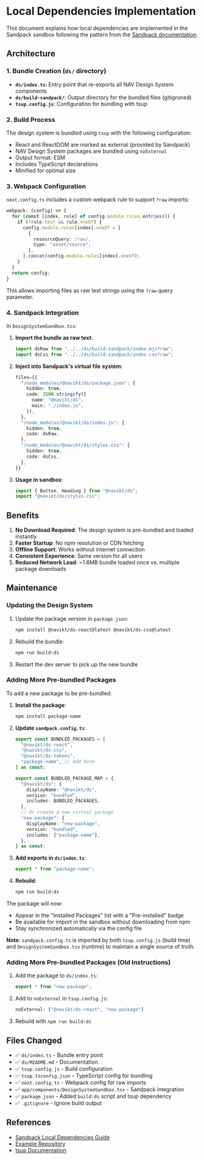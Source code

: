 # Local Dependencies Implementation

This document explains how local dependencies are implemented in the Sandpack sandbox following the pattern from the [Sandpack documentation](https://sandpack.codesandbox.io/docs/guides/local-dependencies).

## Architecture

### 1. Bundle Creation (`ds/` directory)
- **`ds/index.ts`**: Entry point that re-exports all NAV Design System components
- **`ds/build-sandpack/`**: Output directory for the bundled files (gitignored)
- **`tsup.config.js`**: Configuration for bundling with tsup

### 2. Build Process
The design system is bundled using `tsup` with the following configuration:
- React and ReactDOM are marked as external (provided by Sandpack)
- NAV Design System packages are bundled using `noExternal`
- Output format: ESM
- Includes TypeScript declarations
- Minified for optimal size

### 3. Webpack Configuration
`next.config.ts` includes a custom webpack rule to support `?raw` imports:
```typescript
webpack: (config) => {
  for (const [index, rule] of config.module.rules.entries()) {
    if (!rule.test && rule.oneOf) {
      config.module.rules[index].oneOf = [
        {
          resourceQuery: /raw/,
          type: "asset/source",
        },
      ].concat(config.module.rules[index].oneOf);
    }
  }
  return config;
}
```

This allows importing files as raw text strings using the `?raw` query parameter.

### 4. Sandpack Integration
In `DesignSystemSandbox.tsx`:

1. **Import the bundle as raw text**:
   ```typescript
   import dsRaw from "../../ds/build-sandpack/index.mjs?raw";
   import dsCss from "../../ds/build-sandpack/index.css?raw";
   ```

2. **Inject into Sandpack's virtual file system**:
   ```typescript
   files={{
     "/node_modules/@navikt/ds/package.json": {
       hidden: true,
       code: JSON.stringify({
         name: "@navikt/ds",
         main: "./index.js",
       }),
     },
     "/node_modules/@navikt/ds/index.js": {
       hidden: true,
       code: dsRaw,
     },
     "/node_modules/@navikt/ds/styles.css": {
       hidden: true,
       code: dsCss,
     },
   }}
   ```

3. **Usage in sandbox**:
   ```typescript
   import { Button, Heading } from "@navikt/ds";
   import "@navikt/ds/styles.css";
   ```

## Benefits

1. **No Download Required**: The design system is pre-bundled and loaded instantly
2. **Faster Startup**: No npm resolution or CDN fetching
3. **Offline Support**: Works without internet connection
4. **Consistent Experience**: Same version for all users
5. **Reduced Network Load**: ~1.6MB bundle loaded once vs. multiple package downloads

## Maintenance

### Updating the Design System

1. Update the package version in `package.json`:
   ```bash
   npm install @navikt/ds-react@latest @navikt/ds-css@latest
   ```

2. Rebuild the bundle:
   ```bash
   npm run build:ds
   ```

3. Restart the dev server to pick up the new bundle

### Adding More Pre-bundled Packages

To add a new package to be pre-bundled:

1. **Install the package**:
   ```bash
   npm install package-name
   ```

2. **Update `sandpack.config.ts`**:
   ```typescript
   export const BUNDLED_PACKAGES = [
     "@navikt/ds-react",
     "@navikt/ds-css",
     "@navikt/ds-tokens",
     "package-name", // Add here
   ] as const;

   export const BUNDLED_PACKAGE_MAP = {
     "@navikt/ds": {
       displayName: "@navikt/ds",
       version: "bundled",
       includes: BUNDLED_PACKAGES,
     },
     // Or create a new virtual package
     "new-package": {
       displayName: "new-package",
       version: "bundled",
       includes: ["package-name"],
     },
   } as const;
   ```

3. **Add exports in `ds/index.ts`**:
   ```typescript
   export * from "package-name";
   ```

4. **Rebuild**:
   ```bash
   npm run build:ds
   ```

The package will now:
- Appear in the "Installed Packages" list with a "Pre-installed" badge
- Be available for import in the sandbox without downloading from npm
- Stay synchronized automatically via the config file

**Note**: `sandpack.config.ts` is imported by both `tsup.config.js` (build time) and `DesignSystemSandbox.tsx` (runtime) to maintain a single source of truth.

### Adding More Pre-bundled Packages (Old Instructions)

1. Add the package to `ds/index.ts`:
   ```typescript
   export * from "new-package";
   ```

2. Add to `noExternal` in `tsup.config.js`:
   ```javascript
   noExternal: ["@navikt/ds-react", "new-package"]
   ```

3. Rebuild with `npm run build:ds`

## Files Changed

- ✅ `ds/index.ts` - Bundle entry point
- ✅ `ds/README.md` - Documentation
- ✅ `tsup.config.js` - Build configuration
- ✅ `tsup.tsconfig.json` - TypeScript config for bundling
- ✅ `next.config.ts` - Webpack config for raw imports
- ✅ `app/components/DesignSystemSandbox.tsx` - Sandpack integration
- ✅ `package.json` - Added `build:ds` script and tsup dependency
- ✅ `.gitignore` - Ignore build output

## References

- [Sandpack Local Dependencies Guide](https://sandpack.codesandbox.io/docs/guides/local-dependencies)
- [Example Repository](https://github.com/codesandbox/sandpack-local-dependencies)
- [tsup Documentation](https://tsup.egoist.dev/)
